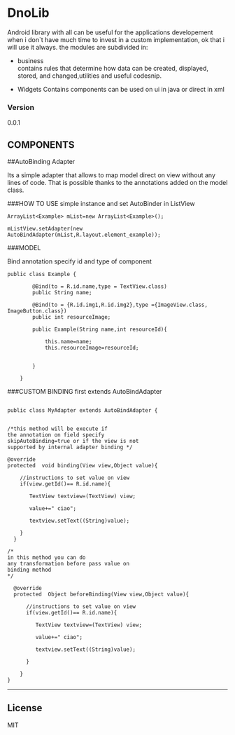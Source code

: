 # DnoLib

Android library
with all  can be useful for the applications developement when i don`t have much time to invest in a custom implementation, ok that i will use it always.
the modules are subdivided in:


  - business  
  contains rules that determine how data can be created, displayed, stored, and changed,utilities and useful codesnip.

  - Widgets
  Contains components can be used on ui in java or direct in xml


### Version
0.0.1

## COMPONENTS

##AutoBinding Adapter

Its a simple adapter that allows to map model direct
on view without any lines of code.
That is possible thanks to the annotations added on the model class.

###HOW TO USE
simple instance and set AutoBinder in ListView
```
ArrayList<Example> mList=new ArrayList<Example>();

mListView.setAdapter(new AutoBindAdapter(mList,R.layout.element_example));

```

###MODEL

Bind annotation specify id and type of component

```
public class Example {

        @Bind(to = R.id.name,type = TextView.class)
        public String name;

        @Bind(to = {R.id.img1,R.id.img2},type ={ImageView.class, ImageButton.class})
        public int resourceImage;

        public Example(String name,int resourceId){

            this.name=name;
            this.resourceImage=resourceId;


        }

    }
```
###CUSTOM BINDING
first  extends
AutoBindAdapter
```

public class MyAdapter extends AutoBindAdapter {


/*this method will be execute if
the annotation on field specify
skipAutoBinding=true or if the view is not
supported by internal adapter binding */

@override
protected  void binding(View view,Object value){

    //instructions to set value on view
    if(view.getId()== R.id.name){

       TextView textview=(TextView) view;

       value+=" ciao";

       textview.setText((String)value);

    }
  }

/*
in this method you can do
any transformation before pass value on
binding method
*/

  @override
  protected  Object beforeBinding(View view,Object value){

      //instructions to set value on view
      if(view.getId()== R.id.name){

         TextView textview=(TextView) view;

         value+=" ciao";

         textview.setText((String)value);

      }

    }
}

```

-------------------------------------------------------------
License
----

MIT
